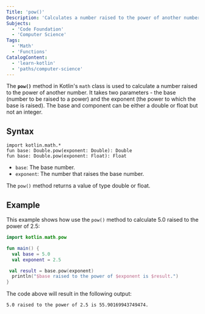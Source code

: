 ```yaml
---
Title: 'pow()'
Description: 'Calculates a number raised to the power of another number.'
Subjects:
  - 'Code Foundation'
  - 'Computer Science'
Tags:
  - 'Math'
  - 'Functions'
CatalogContent:
  - 'learn-kotlin'
  - 'paths/computer-science'
---
```


The **`pow()`** method in Kotlin's `math` class is used to calculate a number raised to the power of another number. It takes two parameters - the base (number to be raised to a power) and the exponent (the power to which the base is raised). The base and component can be either a double or float but not an integer.

## Syntax

```pseudo
import kotlin.math.*
fun base: Double.pow(exponent: Double): Double
fun base: Double.pow(exponent: Float): Float
```

- `base`: The base number.
- `exponent`: The number that raises the base number.

The `pow()` method returns a value of type double or float.

## Example

This example shows how use the `pow()` method to calculate 5.0 raised to the power of 2.5:

```kotlin
import kotlin.math.pow

fun main() {
  val base = 5.0
  val exponent = 2.5

 val result = base.pow(exponent)
  println("$base raised to the power of $exponent is $result.")
}
```

The code above will result in the following output:

```shell
5.0 raised to the power of 2.5 is 55.90169943749474.
```